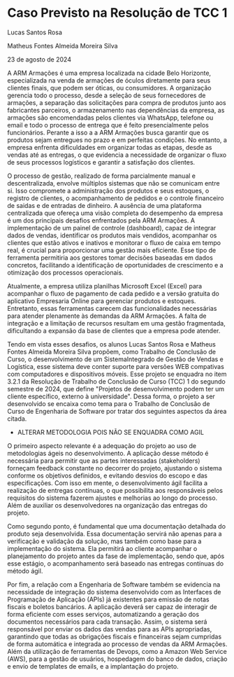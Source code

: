 # Caso Previsto na Resolução de TCC 1

Lucas Santos Rosa

Matheus Fontes Almeida Moreira Silva

23 de agosto de 2024


A ARM Armações é uma empresa localizada na cidade Belo Horizonte, especializada na venda de armações de óculos diretamente para seus clientes finais, que podem ser óticas, ou consumidores. A organização gerencia todo o processo, desde a seleção de seus fornecedores de armações, a separação das solicitações para compra de produtos junto aos fabricantes parceiros, o armazenamento nas dependências da empresa, as armações são encomendadas pelos clientes via WhatsApp,  telefone ou email e todo o processo de entrega que é feito presencialmente pelos funcionários. Perante a isso a a ARM Armações busca garantir que os produtos sejam entregues no prazo e em perfeitas condições. No entanto, a empresa enfrenta dificuldades em organizar todas as etapas, desde as vendas até as entregas, o que evidencia a necessidade de organizar o fluxo de seus processos logísticos e garantir a satisfação dos clientes.

O processo de gestão, realizado de forma parcialmente manual e descentralizada, envolve múltiplos sistemas que não se comunicam entre si. Isso compromete a administração dos produtos e seus estoques, o registro de clientes, o acompanhamento de pedidos e o controle financeiro de saidas e de entradas de dinheiro. A ausência de uma plataforma centralizada que ofereça uma visão completa do desempenho da empresa é um dos principais desafios enfrentados pela ARM Armações. A implementação de um painel de controle (dashboard), capaz de integrar dados de vendas, identificar os produtos mais vendidos, acompanhar os clientes que estão ativos e inativos e monitorar o fluxo de caixa em tempo real, é crucial para proporcionar uma gestão mais eficiente. Esse tipo de ferramenta permitiria aos gestores tomar decisões baseadas em dados concretos, facilitando a identificação de oportunidades de crescimento e a otimização dos processos operacionais.

Atualmente, a empresa utiliza planilhas Microsoft Excel (Excel) para acompanhar o fluxo de pagamento de cada pedido e a versão gratuita do aplicativo Empresaria Online para gerenciar produtos e estoques. Entretanto, essas ferramentas carecem das funcionalidades necessárias para atender plenamente às demandas da ARM Armações. A falta de integração e a limitação de recursos resultam em uma gestão fragmentada, dificultando a expansão da base de clientes que a empresa pode atender.

Tendo em vista esses desafios, os alunos Lucas Santos Rosa e Matheus Fontes Almeida Moreira Silva propõem, como Trabalho de Conclusão de Curso, o desenvolvimento de um SistemaIntegrado de Gestão de Vendas e Logística, esse sistema deve conter suporte para versões WEB compativas com computadores e dispositivos móveis. Esse projeto se enquadra no item 3.2.1 da Resolução de Trabalho de Conclusão de Curso (TCC) 1 do segundo semestre de 2024, que define "Projetos de desenvolvimento podem ter um cliente específico, externo à universidade". Dessa forma, o projeto a ser desenvolvido se encaixa como tema para o Trabalho de Conclusão de Curso de Engenharia de Software por tratar dos seguintes aspectos da área citada.

* ALTERAR METODOLOGIA POIS NÃO SE ENQUADRA COMO AGIL

O primeiro aspecto relevante é a adequação do projeto ao uso de metodologias ágeis no desenvolvimento. A aplicação desse método é necessária para permitir que as partes interessadas (stakeholders) forneçam feedback constante no decorrer do projeto, ajustando o sistema conforme os objetivos definidos, e evitando desvios do escopo e das especificações. Com isso em mente, o desenvolvimento ágil facilita a realização de entregas contínuas, o que possibilita aos responsáveis pelos requisitos do sistema fazerem ajustes e melhorias ao longo do processo. Além de auxiliar os desenvolvedores na organização das entregas do projeto.



Como segundo ponto, é fundamental que uma documentação detalhada do produto seja desenvolvida. Essa documentação servirá não apenas para a verificação e validação da solução, mas também como base para a implementação do sistema. Ela permitirá ao cliente acompanhar o planejamento do projeto antes da fase de implementação, sendo que, após esse estágio, o acompanhamento será baseado nas entregas contínuas do método ágil.

Por fim, a relação com a Engenharia de Software também se evidencia na necessidade de integração do sistema desenvolvido com as Interfaces de Programação de Aplicação (APIs) já existentes para emissão de notas fiscais e boletos bancários. A aplicação deverá ser capaz de interagir de forma eficiente com esses serviços, automatizando a geração dos documentos necessários para cada transação. Assim, o sistema será responsável por enviar os dados das vendas para as APIs apropriadas, garantindo que todas as obrigações fiscais e financeiras sejam cumpridas de forma automática e integrada ao processo de vendas da ARM Armações. Além da utilização de ferramentas de Devops, como a Amazon Web Service (AWS), para a gestão de usuários, hospedagem do banco de dados, criação e envio de templates de emails, e a implantação do projeto.

